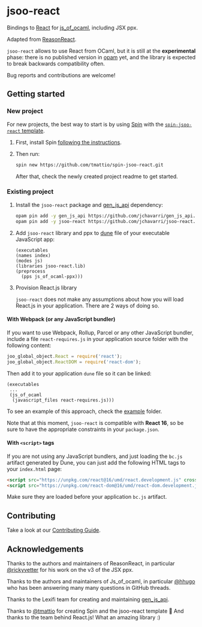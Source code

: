 # jsoo-react

Bindings to [React](https://reactjs.org/) for [js_of_ocaml](ocsigen.org/js_of_ocaml/), including JSX ppx.

Adapted from [ReasonReact](https://github.com/reasonml/reason-react/).

`jsoo-react` allows to use React from OCaml, but it is still at the **experimental** phase: there is no published version in [opam](opam.ocaml.org/) yet, and the library is expected to break backwards compatibility often.

Bug reports and contributions are welcome!

## Getting started

### New project

For new projects, the best way to start is by using [Spin](https://github.com/tmattio/spin) with the [`spin-jsoo-react` template](https://github.com/tmattio/spin-jsoo-react/).

1. First, install Spin [following the instructions](https://github.com/tmattio/spin#installation).

2. Then run:

    ```bash
    spin new https://github.com/tmattio/spin-jsoo-react.git
    ```

    After that, check the newly created project readme to get started.

### Existing project

1. Install the `jsoo-react` package and [gen_js_api](https://github.com/LexiFi/gen_js_api) dependency:

    ```bash
    opam pin add -y gen_js_api https://github.com/jchavarri/gen_js_api.git#typ_var
    opam pin add -y jsoo-react https://github.com/jchavarri/jsoo-react.git
    ```

2. Add `jsoo-react` library and ppx to [dune](https://dune.readthedocs.io/en/stable/) file of your executable JavaScript app:

    ```
    (executables
    (names index)
    (modes js)
    (libraries jsoo-react.lib)
    (preprocess
      (pps js_of_ocaml-ppx)))
    ```

3. Provision React.js library

    `jsoo-react` does not make any assumptions about how you will load React.js in your application. There are 2 ways of doing so.

#### With Webpack (or any JavaScript bundler)

If you want to use Webpack, Rollup, Parcel or any other JavaScript bundler, include a file `react-requires.js` in your application source folder with the following content:

```js
joo_global_object.React = require('react');
joo_global_object.ReactDOM = require('react-dom');
```

Then add it to your application `dune` file so it can be linked:

```
(executables
 ...
 (js_of_ocaml
  (javascript_files react-requires.js)))
```

To see an example of this approach, check the [example](example) folder.

Note that at this moment, `jsoo-react` is compatible with **React 16**, so be sure to have the appropriate constraints in your `package.json`.

#### With `<script>` tags

If you are not using any JavaScript bundlers, and just loading the `bc.js` artifact generated by Dune, you can just add the following HTML tags to your `index.html` page:

```html
<script src="https://unpkg.com/react@16/umd/react.development.js" crossorigin></script>
<script src="https://unpkg.com/react-dom@16/umd/react-dom.development.js" crossorigin></script>
```

Make sure they are loaded before your application `bc.js` artifact.

## Contributing

Take a look at our [Contributing Guide](CONTRIBUTING.md).

## Acknowledgements

Thanks to the authors and maintainers of ReasonReact, in particular [@rickyvetter](https://github.com/rickyvetter) for his work on the v3 of the JSX ppx.

Thanks to the authors and maintainers of Js_of_ocaml, in particular [@hhugo](https://github.com/hhugo) who has been answering many many questions in GitHub threads.

Thanks to the Lexifi team for creating and maintaining [gen_js_api](https://github.com/LexiFi/gen_js_api).

Thanks to [@tmattio](https://github.com/tmattio/) for creating Spin and the jsoo-react template :raised_hands:
And thanks to the team behind React.js! What an amazing library :)
